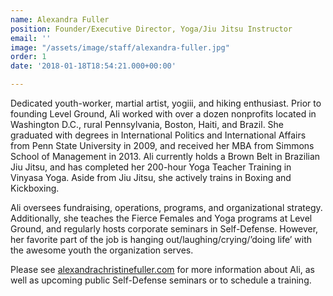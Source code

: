 ```yaml
---
name: Alexandra Fuller
position: Founder/Executive Director, Yoga/Jiu Jitsu Instructor
email: ''
image: "/assets/image/staff/alexandra-fuller.jpg"
order: 1
date: '2018-01-18T18:54:21.000+00:00'

---
```

Dedicated youth-worker, martial artist, yogiii, and hiking enthusiast. Prior to founding Level Ground, Ali worked with over a dozen nonprofits located in Washington D.C., rural Pennsylvania, Boston, Haiti, and Brazil. She graduated with degrees in International Politics and International Affairs from Penn State University in 2009, and received her MBA from Simmons School of Management in 2013. Ali currently holds a Brown Belt in Brazilian Jiu Jitsu, and has completed her 200-hour Yoga Teacher Training in Vinyasa Yoga. Aside from Jiu Jitsu, she actively trains in Boxing and Kickboxing.

Ali oversees fundraising, operations, programs, and organizational strategy.  Additionally, she teaches the Fierce Females and Yoga programs at Level Ground, and regularly hosts corporate seminars in Self-Defense. However, her favorite part of the job is hanging out/laughing/crying/’doing life’ with the awesome youth the organization serves.

Please see [alexandrachristinefuller.com](alexandrachristinefuller.com) for more information about Ali, as well as upcoming public Self-Defense seminars or to schedule a training.